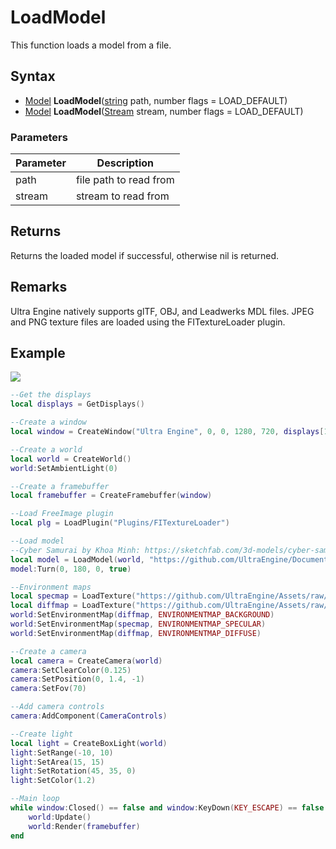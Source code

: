 # LoadModel

This function loads a model from a file.

## Syntax

- [Model](Model.md) **LoadModel**([string](https://www.lua.org/manual/5.4/manual.html#6.4) path, number flags = LOAD_DEFAULT)
- [Model](Model.md) **LoadModel**([Stream](Stream.md) stream, number flags = LOAD_DEFAULT)

### Parameters

| Parameter | Description |
|---|---|
| path | file path to read from |
| stream | stream to read from |

## Returns

Returns the loaded model if successful, otherwise nil is returned.

## Remarks

Ultra Engine natively supports glTF, OBJ, and Leadwerks MDL files. JPEG and PNG texture files are loaded using the FITextureLoader plugin.

## Example

![](https://raw.githubusercontent.com/UltraEngine/Documentation/master/Images/loadplugin.jpg)

```lua
--Get the displays
local displays = GetDisplays()

--Create a window
local window = CreateWindow("Ultra Engine", 0, 0, 1280, 720, displays[1], WINDOW_CENTER | WINDOW_TITLEBAR)

--Create a world
local world = CreateWorld()
world:SetAmbientLight(0)

--Create a framebuffer
local framebuffer = CreateFramebuffer(window)

--Load FreeImage plugin
local plg = LoadPlugin("Plugins/FITextureLoader")

--Load model
--Cyber Samurai by Khoa Minh: https://sketchfab.com/3d-models/cyber-samurai-26ccafaddb2745ceb56ae5cfc65bfed5
local model = LoadModel(world, "https://github.com/UltraEngine/Documentation/raw/master/Assets/Models/Characters/cyber_samurai.glb")
model:Turn(0, 180, 0, true)

--Environment maps
local specmap = LoadTexture("https://github.com/UltraEngine/Assets/raw/main/Materials/Environment/footprint_court/specular.dds")
local diffmap = LoadTexture("https://github.com/UltraEngine/Assets/raw/main/Materials/Environment/footprint_court/diffuse.dds")
world:SetEnvironmentMap(diffmap, ENVIRONMENTMAP_BACKGROUND)
world:SetEnvironmentMap(specmap, ENVIRONMENTMAP_SPECULAR)
world:SetEnvironmentMap(diffmap, ENVIRONMENTMAP_DIFFUSE)

--Create a camera    
local camera = CreateCamera(world)
camera:SetClearColor(0.125)
camera:SetPosition(0, 1.4, -1)
camera:SetFov(70)

--Add camera controls
camera:AddComponent(CameraControls)

--Create light
local light = CreateBoxLight(world)
light:SetRange(-10, 10)
light:SetArea(15, 15)
light:SetRotation(45, 35, 0)
light:SetColor(1.2)

--Main loop
while window:Closed() == false and window:KeyDown(KEY_ESCAPE) == false do
    world:Update()
    world:Render(framebuffer)
end
```
